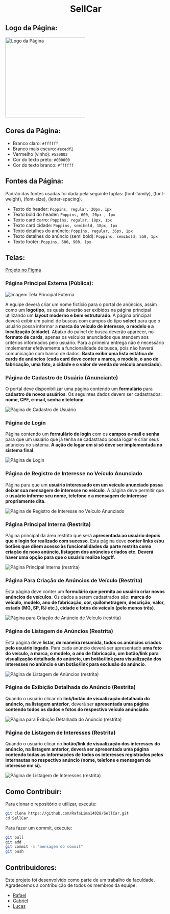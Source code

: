 <h1 align="center">SellCar</h1>

<h2>Logo da Página:</h2>

<img src="images/sellcar 500x500.png" alt="Logo da Página" height="250" width="250">

<h2>Cores da Página:</h2>

- Branco claro: `#ffffff`
- Branco mais escuro: `#ecedf2`
- Vermelho (vinho): `#520002`
- Cor do texto preto: `#000000`
- Cor do texto branco: `#ffffff`

<h2>Fontes da Página:</h2>

Padrão das fontes usadas foi dada pela seguinte tuplas: (font-family), (font-weight), (font-size), (letter-spacing).

- Texto do header: `Poppins, regular, 20px, 1px`
- Texto bold do header: `Poppins, 600, 20px , 1px`
- Texto card carro: `Poppins, regular, 18px, 1px`
- Texto card cidade: `Poppins, semibold, 18px, 1px`
- Texto detalhes do anúncio: `Poppins, regular, 36px, 1px`
- Texto detalhes do anúncio (semi bold): `Poppins, semibold, 550, 1px`
- Texto footer: `Poppins, 600, 900, 1px`

<h2>Telas:</h2>

[Projeto no Figma](https://www.figma.com/design/ieuP0RSjxkkAqmn9j0dz4Y/SellCar?node-id=0-1&t=xoTmU9SrXtjWqAoy-1)

<h3>Página Principal Externa (Pública):</h3>

<img src="images/Tela Principal Externa.png" alt="Imagem Tela Principal Externa">

A equipe deverá criar um nome fictício para o portal de anúncios, assim como um **logotipo**, os quais deverão ser exibidos na página principal utilizando um **layout moderno e bem estruturado**. A página principal deverá exibir um painel de buscas com campos do tipo **select** para que o usuário possa informar a **marca do veículo de interesse, o modelo e a localização (cidade)**. Abaixo do painel de busca deverão aparecer, no **formato de cards**, apenas os veículos anunciados que atendem aos critérios informados pelo usuário. Para a primeira entrega não é necessário implementar efetivamente a funcionalidade de busca, pois não haverá comunicação com banco de dados. **Basta exibir uma lista estática de cards de anúncios** (**cada card deve conter a marca, o modelo, o ano de fabricação, uma foto, a cidade e o valor de venda do veículo anunciado**).

<h3>Página de Cadastro de Usuário (Anunciante)</h3>

O portal deve disponibilizar uma página contendo um **formulário** para **cadastro de novos usuários**. Os
seguintes dados devem ser cadastrados: **nome, CPF, e-mail, senha e telefone**.

<img src="images/Página de Cadastro de Usuário.png" alt="Página de Cadastro de Usuário">

<h3>Página de Login</h3>

Página contendo um **formulário de login** com os **campos e-mail e senha** para que um usuário que já
tenha se cadastrado possa logar e criar seus anúncios no sistema. **A ação de logar em si só deve ser implementada no sistema final**.

<img src="images/Página de Login.png" alt="Página de Login">

<h3>Página de Registro de Interesse no Veículo Anunciado</h3>

Página para que um **usuário interessado em um veículo anunciado possa deixar sua mensagem de interesse no veículo**. A página deve permitir que o **usuário informe seu nome, telefone e a mensagem de interesse propriamente dita**.

<img src="images/Página de Registro de Interesse no Veículo Anunciado.png" alt="Página de Registro de Interesse no Veículo Anunciado">

<h3>Página Principal Interna (Restrita)</h3>

Página principal da área restrita que será **apresentada ao usuário depois que o login for realizado com sucesso**. Esta página deve **conter links e/ou botões que dêem acesso às funcionalidades da parte restrita como criação de novo anúncio, listagem dos anúncios criados etc**. **Deverá haver uma opção para que o usuário realize logoff**.

<img src="images/Página Principal Interna (restrita).png" alt="Página Principal Interna (restrita)">

<h3>Página Para Criação de Anúncios de Veículo (Restrita)</h3>

Esta página deve conter um **formulário que permita ao usuário criar novos anúncios de veículos**. Os dados a serem cadastrados são: **marca do veículo, modelo, ano de fabricação, cor, quilometragem, descrição, valor, estado (MG, SP, RJ etc.), cidade e fotos do veículo (pelo menos três)**.

<img src="images/Página para Criação de Anúncio de Veículo (restrita).png" alt="Página para Criação de Anúncio de Veículo (restrita)">

<h3>Página de Listagem de Anúncios (Restrita)</h3>

Esta página deve **listar, de maneira resumida, todos os anúncios criados pelo usuário logado**. Para cada anúncio deverá ser apresentado **uma foto do veículo, a marca, o modelo, o ano de fabricação, um botão/link para visualização detalhada do anúncio, um botão/link para visualização dos interesses no anúncio e um botão/link para exclusão do anúncio**.

<img src="images/Página de Listagem de Anúncios (restrita).png" alt="Página de Listagem de Anúncios (restrita)">

<h3>Página de Exibição Detalhada do Anúncio (Restrita)</h3>

Quando o usuário clicar no **link/botão de visualização detalhada do anúncio, na listagem anterior**, deverá ser **apresentada uma página contendo todos os dados e fotos do respectivo veículo anúnciado.**

<img src="images/Página para Exibição Detalhada do Anúncio (restrita).png" alt="Página para Exibição Detalhada do Anúncio (restrita)">

<h3>Página de Listagem de Interesses (Restrita)</h3>

Quando o usuário clicar no **botão/link de visualização dos interesses do anúncio, na listagem anterior, deverá ser apresentada uma página contendo todas as informações de todos os interesses registrados pelos internautas no respectivo anúncio (nome, telefone e mensagem de interesse em si).**

<img src="images/Página de Listagem de Interesses (restrita).png" alt="Página de Listagem de Interesses (restrita)">

<h2>Como Contribuir:</h2>

Para clonar o repositório e utilizar, execute:

```bash
git clone https://github.com/RafaLima14028/SellCar.git
cd SellCar
```

Para fazer um commit, execute:

```bash
git pull
git add .
git commit -m "mensagem do commit"
git push
```

<h2>Contribuidores:</h2>

Este projeto foi desenvolvido como parte de um trabalho de faculdade. Agradecemos a contribuição de todos os membros da equipe:

- [Rafael](https://github.com/RafaLima14028)
- [Gabriel](https://github.com/gkatog)
- [Lucas](https://github.com/LucasDaniel1)

